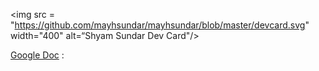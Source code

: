 <img src = "https://github.com/mayhsundar/mayhsundar/blob/master/devcard.svg" width="400" alt=“Shyam Sundar Dev Card"/>

[Google Doc](https://docs.google.com/drawings/d/1B95ajItJTAImL2WXISX0fkBLYk3nldea4Vm9eo-VyE4/edit) :
